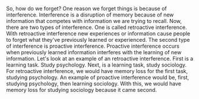 So, how do we forget? One reason we forget things is because of interference.
Interference is a disruption of memory because of new information that competes
with information we are trying to recall. Now, there are two types of
interference. One is called retroactive interference. With retroactive
interference new experiences or information cause people to forget what they've
previously learned or experienced. The second type of interference is proactive
interference. Proactive interference occurs when previously learned information
interferes with the learning of new information. Let's look at an example of an
retroactive interference. First is a learning task. Study psychology. Next, is
a learning task, study sociology. For retroactive interference, we would have
memory loss for the first task, studying psychology. An example of proactive
interference would be, first, studying psychology, then learning sociology.
With this, we would have memory loss for studying sociology because it came
second.
